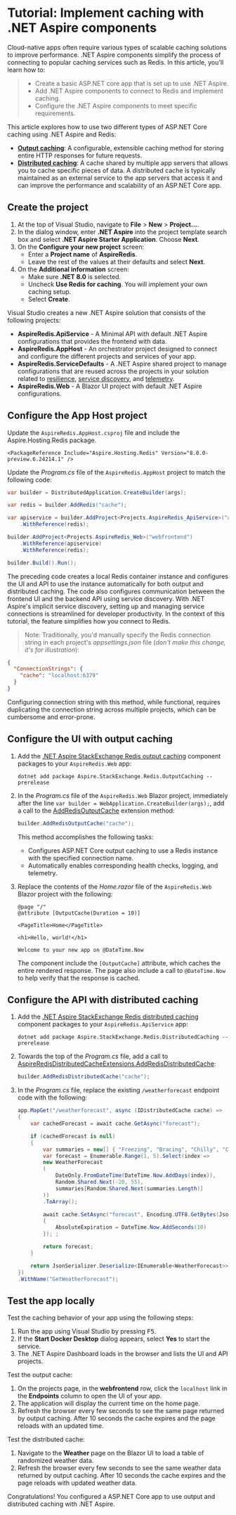 # Tutorial: Implement caching with .NET Aspire components

Cloud-native apps often require various types of scalable caching solutions to improve performance. .NET Aspire components simplify the process of connecting to popular caching services such as Redis. In this article, you'll learn how to:

> - Create a basic ASP.NET core app that is set up to use .NET Aspire.
> - Add .NET Aspire components to connect to Redis and implement caching.
> - Configure the .NET Aspire components to meet specific requirements.

This article explores how to use two different types of ASP.NET Core caching using .NET Aspire and Redis:

- **[Output caching](https://learn.microsoft.com/en-us/aspnet/core/performance/caching/output)**: A configurable, extensible caching method for storing entire HTTP responses for future requests.
- **[Distributed caching](https://learn.microsoft.com/en-us/aspnet/core/performance/caching/distributed)**: A cache shared by multiple app servers that allows you to cache specific pieces of data. A distributed cache is typically maintained as an external service to the app servers that access it and can improve the performance and scalability of an ASP.NET Core app.

## Create the project

1. At the top of Visual Studio, navigate to **File** > **New** > **Project...**.
1. In the dialog window, enter **.NET Aspire** into the project template search box and select **.NET Aspire Starter Application**. Choose **Next**.
1. On the **Configure your new project** screen:
    - Enter a **Project name** of **AspireRedis**.
    - Leave the rest of the values at their defaults and select **Next**.
1. On the **Additional information** screen:
    - Make sure **.NET 8.0** is selected.
    - Uncheck **Use Redis for caching**. You will implement your own caching setup.
    - Select **Create**.

Visual Studio creates a new .NET Aspire solution that consists of the following projects:

- **AspireRedis.ApiService** - A Minimal API with default .NET Aspire configurations that provides the frontend with data.
- **AspireRedis.AppHost** - An orchestrator project designed to connect and configure the different projects and services of your app.
- **AspireRedis.ServiceDefaults** - A .NET Aspire shared project to manage configurations that are reused across the projects in your solution related to [resilience](https://learn.microsoft.com/en-us/dotnet/core/resilience/http-resilience), [service discovery](https://learn.microsoft.com/en-us/dotnet/aspire/service-discovery/overview), and [telemetry](https://learn.microsoft.com/en-us/dotnet/aspire/telemetry).
- **AspireRedis.Web** - A Blazor UI project with default .NET Aspire configurations.


## Configure the App Host project

Update the `AspireRedis.AppHost.csproj` file and include the Aspire.Hosting.Redis package.
```
<PackageReference Include="Aspire.Hosting.Redis" Version="8.0.0-preview.6.24214.1" />
```

Update the _Program.cs_ file of the `AspireRedis.AppHost` project to match the following code:

```csharp
var builder = DistributedApplication.CreateBuilder(args);

var redis = builder.AddRedis("cache");

var apiservice = builder.AddProject<Projects.AspireRedis_ApiService>("apiservice")
    .WithReference(redis);

builder.AddProject<Projects.AspireRedis_Web>("webfrontend")
    .WithReference(apiservice)
    .WithReference(redis);

builder.Build().Run();
```

The preceding code creates a local Redis container instance and configures the UI and API to use the instance automatically for both output and distributed caching. The code also configures communication between the frontend UI and the backend API using service discovery. With .NET Aspire's implicit service discovery, setting up and managing service connections is streamlined for developer productivity. In the context of this tutorial, the feature simplifies how you connect to Redis.

> Note: Traditionally, you'd manually specify the Redis connection string in each project's _appsettings.json_ file (_don't make this change, it's for illustration_):

```json
{
  "ConnectionStrings": {
    "cache": "localhost:6379"
  }
}
```

Configuring connection string with this method, while functional, requires duplicating the connection string across multiple projects, which can be cumbersome and error-prone.

## Configure the UI with output caching

1. Add the [.NET Aspire StackExchange Redis output caching](https://learn.microsoft.com/dotnet/aspire/caching/stackexchange-redis-output-caching-component) component packages to your `AspireRedis.Web` app:

    ```dotnetcli
    dotnet add package Aspire.StackExchange.Redis.OutputCaching --prerelease
    ```

1. In the _Program.cs_ file of the `AspireRedis.Web` Blazor project, immediately after the line `var builder = WebApplication.CreateBuilder(args);`, add a call to the [AddRedisOutputCache](https://learn.microsoft.com/en-us/dotnet/api/microsoft.extensions.hosting.aspireredisoutputcacheextensions.addredisoutputcache) extension method:

    ```csharp
    builder.AddRedisOutputCache("cache");
    ```

    This method accomplishes the following tasks:

    - Configures ASP.NET Core output caching to use a Redis instance with the specified connection name.
    - Automatically enables corresponding health checks, logging, and telemetry.

1. Replace the contents of the _Home.razor_ file of the `AspireRedis.Web` Blazor project with the following:

    ```razor
    @page "/"
    @attribute [OutputCache(Duration = 10)]

    <PageTitle>Home</PageTitle>

    <h1>Hello, world!</h1>

    Welcome to your new app on @DateTime.Now
    ```

    The component include the `[OutputCache]` attribute, which caches the entire rendered response. The page also include a call to `@DateTime.Now` to help verify that the response is cached.

## Configure the API with distributed caching

1. Add the [.NET Aspire StackExchange Redis distributed caching](https://learn.microsoft.com/en-us/dotnet/aspire/caching/stackexchange-redis-output-caching-component) component packages to your `AspireRedis.ApiService` app:

    ```dotnetcli
    dotnet add package Aspire.StackExchange.Redis.DistributedCaching --prerelease
    ```

1. Towards the top of the _Program.cs_ file, add a call to [AspireRedisDistributedCacheExtensions.AddRedisDistributedCache](https://learn.microsoft.com/en-us/dotnet/api/microsoft.extensions.hosting.aspireredisdistributedcacheextensions.addredisdistributedcache):

    ```csharp
    builder.AddRedisDistributedCache("cache");
    ```

1. In the _Program.cs_ file, replace the existing `/weatherforecast` endpoint code with the following:

    ```csharp
    app.MapGet("/weatherforecast", async (IDistributedCache cache) =>
    {
        var cachedForecast = await cache.GetAsync("forecast");

        if (cachedForecast is null)
        {
            var summaries = new[] { "Freezing", "Bracing", "Chilly", "Cool", "Mild", "Warm", "Balmy", "Hot", "Sweltering", "Scorching" };
            var forecast = Enumerable.Range(1, 5).Select(index =>
            new WeatherForecast
            (
                DateOnly.FromDateTime(DateTime.Now.AddDays(index)),
                Random.Shared.Next(-20, 55),
                summaries[Random.Shared.Next(summaries.Length)]
            ))
            .ToArray();

            await cache.SetAsync("forecast", Encoding.UTF8.GetBytes(JsonSerializer.Serialize(forecast)), new ()
            {
                AbsoluteExpiration = DateTime.Now.AddSeconds(10)
            }); ;

            return forecast;
        }

        return JsonSerializer.Deserialize<IEnumerable<WeatherForecast>>(cachedForecast);
    })
    .WithName("GetWeatherForecast");
    ```

## Test the app locally

Test the caching behavior of your app using the following steps:

1. Run the app using Visual Studio by pressing <kbd>F5</kbd>.
1. If the **Start Docker Desktop** dialog appears, select **Yes** to start the service.
1. The .NET Aspire Dashboard loads in the browser and lists the UI and API projects.

Test the output cache:

1. On the projects page, in the **webfrontend** row, click the `localhost` link in the **Endpoints** column to open the UI of your app.
1. The application will display the current time on the home page.
1. Refresh the browser every few seconds to see the same page returned by output caching. After 10 seconds the cache expires and the page reloads with an updated time.

Test the distributed cache:

1. Navigate to the **Weather** page on the Blazor UI to load a table of randomized weather data.
1. Refresh the browser every few seconds to see the same weather data returned by output caching. After 10 seconds the cache expires and the page reloads with updated weather data.

Congratulations! You configured a ASP.NET Core app to use output and distributed caching with .NET Aspire.
